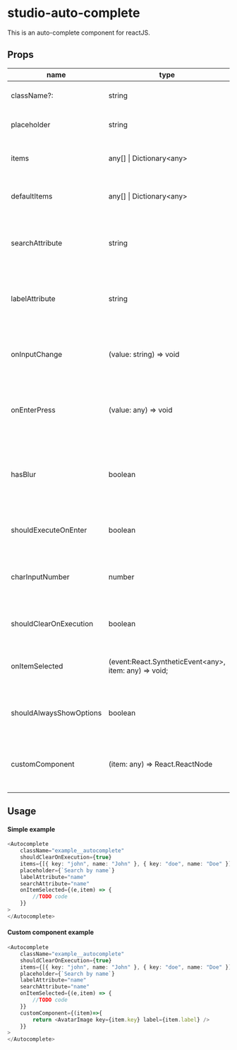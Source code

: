 # studio-auto-complete

This is an auto-complete component for reactJS.

## Props

| name | type | description  |
| ------------- |-------------| -----|
| className?:| string | Class name of the component |
| placeholder | string | Placeholder for the input |
| items | any[] \| Dictionary\<any\> |Items to be shown in the dropdowns|
| defaultItems | any[] \| Dictionary\<any\> |Items to be shown in the dropdowns|
| searchAttribute | string |This is a value of the attribute the data will be filtered by |
| labelAttribute | string | This is a value of the attribute the data shown in the list |
| onInputChange | (value: string) => void |A function called when a change on input is triggered |
| onEnterPress | (value: any) => void |A function which is trigered when enter button is clicked |
| hasBlur | boolean |True if the component should hide dropdown when clicked somewhere else |
| shouldExecuteOnEnter | boolean |OnClick execute the on enter function |
| charInputNumber | number |number of characters to input in order to show the dropdown |
| shouldClearOnExecution | boolean |if input should clear on execution |
| onItemSelected | (event:React.SyntheticEvent\<any\>, item: any) => void; |Function to be called when an item is selected  |either with mouse click or keyboad enter |
| shouldAlwaysShowOptions | boolean |true if the options should always be visible |
| customComponent | (item: any) => React.ReactNode |function that returns a custom component as a list item |


## Usage

#### Simple example

```typescript
<Autocomplete
    className="example__autocomplete"
    shouldClearOnExecution={true}
    items={[{ key: "john", name: "John" }, { key: "doe", name: "Doe" }]}
    placeholder={`Search by name`}
    labelAttribute="name"
    searchAttribute="name"
    onItemSelected={(e,item) => {
        //TODO code
    }}
>
</Autocomplete>
```



#### Custom component example

```typescript
<Autocomplete
    className="example__autocomplete"
    shouldClearOnExecution={true}
    items={[{ key: "john", name: "John" }, { key: "doe", name: "Doe" }]}
    placeholder={`Search by name`}
    labelAttribute="name"
    searchAttribute="name"
    onItemSelected={(e,item) => {
        //TODO code
    }}
    customComponent={(item)=>{
        return <AvatarImage key={item.key} label={item.label} />
    }}
>
</Autocomplete>
```